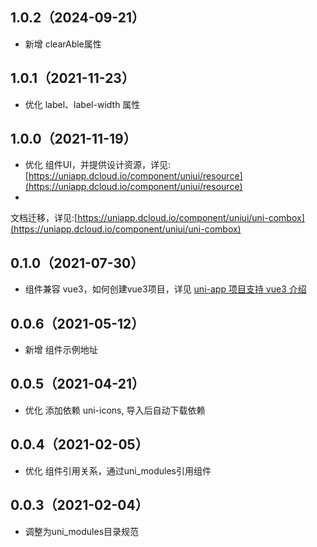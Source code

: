 ## 1.0.2（2024-09-21）

- 新增 clearAble属性

## 1.0.1（2021-11-23）

- 优化 label、label-width 属性

## 1.0.0（2021-11-19）

- 优化
  组件UI，并提供设计资源，详见:[https://uniapp.dcloud.io/component/uniui/resource](https://uniapp.dcloud.io/component/uniui/resource)
-
文档迁移，详见:[https://uniapp.dcloud.io/component/uniui/uni-combox](https://uniapp.dcloud.io/component/uniui/uni-combox)

## 0.1.0（2021-07-30）

- 组件兼容 vue3，如何创建vue3项目，详见 [uni-app 项目支持 vue3 介绍](https://ask.dcloud.net.cn/article/37834)

## 0.0.6（2021-05-12）

- 新增 组件示例地址

## 0.0.5（2021-04-21）

- 优化 添加依赖 uni-icons, 导入后自动下载依赖

## 0.0.4（2021-02-05）

- 优化 组件引用关系，通过uni_modules引用组件

## 0.0.3（2021-02-04）

- 调整为uni_modules目录规范

